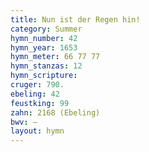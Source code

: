 ```yaml
---
title: Nun ist der Regen hin!
category: Summer
hymn_number: 42
hymn_year: 1653
hymn_meter: 66 77 77
hymn_stanzas: 12
hymn_scripture: 
cruger: 790.
ebeling: 42
feustking: 99
zahn: 2168 (Ebeling)
bwv: —
layout: hymn
---
```

<br>

